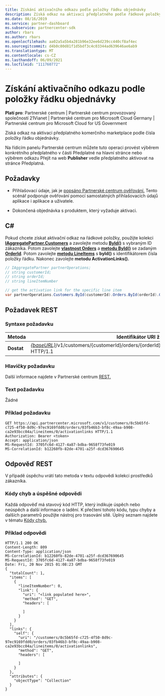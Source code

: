 ```yaml
---
title: Získání aktivačního odkazu podle položky řádku objednávky
description: Získá odkaz na aktivaci předplatného podle řádkové položky objednávky.
ms.date: 08/16/2019
ms.service: partner-dashboard
ms.subservice: partnercenter-sdk
author: rbars
ms.author: rbars
ms.openlocfilehash: aa02a5a5b4a281b96e32ee6d239cc440cf8af4ec
ms.sourcegitcommit: d4b0c80d81f1d5bdf3c4c03344ad639646ae6ab9
ms.translationtype: MT
ms.contentlocale: cs-CZ
ms.lasthandoff: 06/09/2021
ms.locfileid: "111760772"
---
```

# <a name="get-activation-link-by-order-line-item"></a>Získání aktivačního odkazu podle položky řádku objednávky

**Platí pro**: Partnerské centrum | Partnerské centrum provozovaný společností 21Vianet | Partnerské centrum pro Microsoft Cloud Germany | Partnerské centrum pro Microsoft Cloud for US Government

Získá odkaz na aktivaci předplatného komerčního marketplace podle čísla položky řádku objednávky.

Na řídicím panelu Partnerské centrum můžete tuto operaci provést  výběrem  konkrétního předplatného v části Předplatné na hlavní stránce nebo výběrem odkazu Přejít na web **Publisher** vedle předplatného aktivovat na stránce Předplatná. 

## <a name="prerequisites"></a>Požadavky

- Přihlašovací údaje, jak je [popsáno Partnerské centrum ověřování.](partner-center-authentication.md) Tento scénář podporuje ověřování pomocí samostatných přihlašovacích údajů aplikace i aplikace a uživatele.

- Dokončená objednávka s produktem, který vyžaduje aktivaci.

## <a name="c"></a>C\#

Pokud chcete získat aktivační odkaz na řádkové položky, použijte kolekci [**IAggregatePartner.Customers**](/dotnet/api/microsoft.store.partnercenter.ipartner.customers) a zavolejte metodu [**ById()**](/dotnet/api/microsoft.store.partnercenter.customers.icustomercollection.byid) s vybraným ID zákazníka. Potom zavolejte [**vlastnost Orders**](/dotnet/api/microsoft.store.partnercenter.customers.icustomer.orders) a [**metodu ById()**](/dotnet/api/microsoft.store.partnercenter.orders.iordercollection.byid) se zadaným  [**OrderId**](/dotnet/api/microsoft.store.partnercenter.models.orders.order.id). Potom zavolejte [**metodu LineItems**](/dotnet/api/microsoft.store.partnercenter.orders.iordercollection.get) s **byId()** s identifikátorem čísla položky řádku.  Nakonec zavolejte **metodu ActivationLinks().**

```csharp
// IAggregatePartner partnerOperations;
// string customerId;
// string orderId;
// string lineItemNumber

// get the activation link for the specific line item
var partnerOperations.Customers.ById(customerId).Orders.ById(orderId).OrderLineItems.ById(lineItemNumber).ActivationLinks();
```

## <a name="rest-request"></a>Požadavek REST

### <a name="request-syntax"></a>Syntaxe požadavku

| Metoda  | Identifikátor URI žádosti                                                                                                                               |
|---------|-------------------------------------------------------------------------------------------------------------------------------------------|
| **Dostat** | [*{baseURL}*](partner-center-rest-urls.md)/v1/customers/{customerId}/orders/{orderId}/lineitems/{lineItemNumber}/activationlinks HTTP/1.1 |

### <a name="request-headers"></a>Hlavičky požadavku

Další informace najdete v Partnerské centrum [REST.](headers.md)

### <a name="request-body"></a>Text požadavku

Žádné

### <a name="request-example"></a>Příklad požadavku

```http
GET https://api.partnercenter.microsoft.com/v1/customers/8c5b65fd-c725-4f50-8d9c-97ec9169fdd0/orders/03fb46b3-bf8c-49aa-b908-ca2e93bcc04a/lineitems/0/activationlinks HTTP/1.1
Authorization: Bearer <token>
Accept: application/json
MS-RequestId: 3705fc6d-4127-4a87-bdba-9658f73fe019
MS-CorrelationId: b12260fb-82de-4701-a25f-dcd367690645
```

## <a name="rest-response"></a>Odpověď REST

V případě úspěchu vrátí tato [](customer-resources.md#customer) metoda v textu odpovědi kolekci prostředků zákazníka.

### <a name="response-success-and-error-codes"></a>Kódy chyb a úspěšné odpovědi

Každá odpověď má stavový kód HTTP, který indikuje úspěch nebo neúspěch a další informace o ladění. K přečtení tohoto kódu, typu chyby a dalších parametrů použijte nástroj pro trasování sítě. Úplný seznam najdete v tématu [Kódy chyb.](error-codes.md)

### <a name="response-example"></a>Příklad odpovědi

```http
HTTP/1.1 200 OK
Content-Length: 809
Content-Type: application/json
MS-CorrelationId: b12260fb-82de-4701-a25f-dcd367690645
MS-RequestId: 3705fc6d-4127-4a87-bdba-9658f73fe019
Date: Fri, 20 Nov 2015 01:08:23 GMT
{
  "totalCount": 1,
  "items": [
    {
      "lineItemNumber": 0,
      "link": {
        "uri": "<link populated here>",
        "method": "GET",
        "headers": [

        ]
      }
    }
  ],
  "links": {
    "self": {
      "uri": "/customers/8c5b65fd-c725-4f50-8d9c-97ec9169fdd0/orders/03fb46b3-bf8c-49aa-b908-ca2e93bcc04a/lineitems/0/activationlinks",
      "method": "GET",
      "headers": [

      ]
    }
  },
  "attributes": {
    "objectType": "Collection"
  }
}
```
